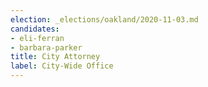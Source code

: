 ```yaml
---
election: _elections/oakland/2020-11-03.md
candidates:
- eli-ferran
- barbara-parker
title: City Attorney
label: City-Wide Office
---
```

